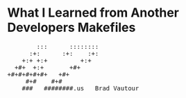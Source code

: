# What I Learned from Another Developers Makefiles

<pre>        :::      ::::::::    
      :+:      :+:    :+:    
    +:+ +:+         +:+      
  +#+  +:+       +#+         
+#+#+#+#+#+   +#+            
     #+#    #+#              
    ###   ########.us   Brad Vautour     </pre>     
